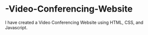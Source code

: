 # -Video-Conferencing-Website
I have created a Video Conferencing Website using HTML, CSS, and Javascript.
